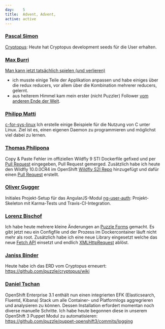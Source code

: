 ```yaml
---
day: 	5
title:	Advent, Advent,
active: active
---
```


### [Pascal Simon](https://github.com/psunix)
[Cryptopus](https://github.com/puzzle/cryptopus): Heute hat Cryptopus development seeds für die User erhalten.

### [Max Burri](https://github.com/mburri)
[Man kann jetzt tatsächlich spielen (und verlieren)](http://mburri.github.io/break-out/dist/index.html)
- ich musste einige Teile der Applikation anpassen und habe einiges über die redux reducers, vor allem über die Kombination mehrerer reducers, gelernt.
- aus heiterem Himmel kam mein erster (nicht Puzzler) Follower [vom anderen Ende der Welt](https://github.com/TomClarkson).

### [Philipp Matti](https://github.com/phil-matti)
[c-for-sys-linux](https://github.com/phil-matti/c-for-sys-linux) Ich erstelle einige Beispiele für die Nutzung von C unter Linux. Ziel ist es, einen eigenen Daemon zu programmieren und möglichst viel dabei zu lernen.

### [Thomas Philipona](https://github.com/phil-pona)
Copy & Paste Fehler im offiziellen Wildfly 9 STI Dockerfile gefixed und per [Pull Request](https://github.com/openshift/sti-wildfly/pull/62) eingegeben, Pull Request gemerged.
Zusätzlich habe ich heute den Wildfly 10.0.0CR4 im OpenShift [Wildfly S2I Repo](https://github.com/phil-pona/sti-wildfly/) hinzugefügt und dafür einen [Pull Request](https://github.com/openshift/sti-wildfly/pull/63) erstellt.

### [Oliver Gugger](https://github.com/guggero)
Initiales Projekt-Setup für das AngularJS-Modul [ng-user-auth](https://github.com/guggero/ng-user-auth): Projekt-Skeleton mit Karma-Tests und Travis-CI-Integration.

### [Lorenz Bischof](https://github.com/lbischof)
Ich habe heute mehrere kleine Änderungen an [Puzzle Forms](https://github.com/lbischof/puzzle-forms) gemacht. Es gibt jetzt neu ein Configfile und der Prozess im Dockercontainer läuft nicht mehr als root. Zusätzlich habe ich eine neue Library eingesetzt welche das neue [Fetch API](https://developer.mozilla.org/en-US/docs/Web/API/Fetch_API) einsetzt und endlich [XMLHttpRequest](https://developer.mozilla.org/de/docs/Web/API/XMLHttpRequest) ablöst.

### [Janiss Binder](https://github.com/janissbinder)
Heute habe ich das ERD vom Cryptopus erneuert: <https://github.com/puzzle/cryptopus/wiki>

### [Daniel Tschan](https://github.com/dtschan)
OpenShift Enterprise 3.1 enthält nun einen integrierten EFK (Elasticsearch, Fluentd, Kibana) Stack um alle Container- und Platformlogs aggregrieren und analysieren zu können. Dessen Installation erfordert momentan noch diverse manuelle Schritte. Ich habe heute begonnen diese in unserem OpenShift 3 Puppet Modul zu automatisieren: <https://github.com/puzzle/puppet-openshift3/commits/logging>
